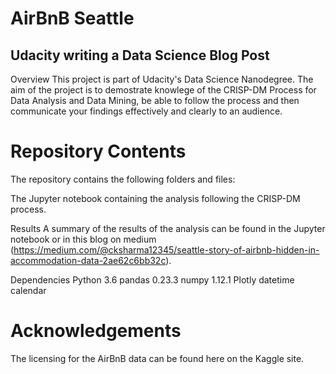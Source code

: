 # AirBnB Seattle
## Udacity writing a Data Science Blog Post

Overview
This project is part of Udacity's Data Science Nanodegree. The aim of the project is to demostrate knowlege of the CRISP-DM Process for Data Analysis and Data Mining, be able to follow the process and then communicate your findings effectively and clearly to an audience.

# Repository Contents
The repository contains the following folders and files:

The Jupyter notebook containing the analysis following the CRISP-DM process.

Results A summary of the results of the analysis can be found in the Jupyter notebook or in this blog on medium (https://medium.com/@cksharma12345/seattle-story-of-airbnb-hidden-in-accommodation-data-2ae62c6bb32c).

Dependencies Python 3.6 pandas 0.23.3 numpy 1.12.1 Plotly datetime calendar

# Acknowledgements
The licensing for the AirBnB data can be found here on the Kaggle site.
